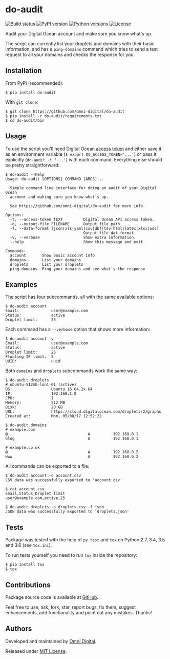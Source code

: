 # do-audit
[![Build status](https://img.shields.io/travis/omni-digital/do-audit.svg)][travis]
[![PyPI version](https://img.shields.io/pypi/v/do-audit.svg)][pypi]
[![Python versions](https://img.shields.io/pypi/pyversions/do-audit.svg)][pypi]
[![License](https://img.shields.io/github/license/omni-digital/do-audit.svg)][license]

Audit your Digital Ocean account and make sure you know what's up.

The script can currently list your droplets and domains with their basic
information, and has a `ping-domains` command which tries to send a test
request to all your domains and checks the response for you.

## Installation
From PyPI (recommended):

```shell
$ pip install do-audit
```

With `git clone`:

```shell
$ git clone https://github.com/omni-digital/do-audit
$ pip install -r do-audit/requirements.txt
$ cd do-audit/bin
```

## Usage
To use the script you'll need Digital Ocean [access token][do access token]
and either save it as an environment variable (`$ export DO_ACCESS_TOKEN='...'`)
or pass it explicitly (`do-audit -t '...'`) with each command.
Everything else should be pretty straightforward:

```
$ do-audit --help 
Usage: do-audit [OPTIONS] COMMAND [ARGS]...

  Simple command line interface for doing an audit of your Digital Ocean
  account and making sure you know what's up.

  See https://github.com/omni-digital/do-audit for more info.

Options:
  -t, --access-token TEXT         Digital Ocean API access token.
  -o, --output-file FILENAME      Output file path.
  -f, --data-format [json|xls|yaml|csv|dbf|tsv|html|latex|xlsx|ods]
                                  Output file dat format.
  -v, --verbose                   Show extra information.
  --help                          Show this message and exit.

Commands:
  account       Show basic account info
  domains       List your domains
  droplets      List your droplets
  ping-domains  Ping your domains and see what's the response
```

## Examples
The script has four subcommands, all with the same available options:

```
$ do-audit account
Email:              user@example.com
Status:             active
Droplet limit:      25
```

Each command has a `--verbose` option that shows more information:

```
$ do-audit account -v
Email:              user@example.com
Status:             active
Droplet limit:      25
Floating IP limit:  3
UUID:               uuid
```

Both `domains` and `droplets` subcommands work the same way:

```
$ do-audit droplets
# ubuntu-512mb-lon1-01 (active)
OS:                 Ubuntu 16.04.2x 64
IP:                 192.168.1.0
CPU:                1
Memory:             512 MB
Disk:               20 GB
URL:                https://cloud.digitalocean.com/droplets/2/graphs
Created at:         Mon, 05/08/17 12:52:22

$ do-audit domains
# example.com
@                                   A          192.168.0.1
blog                                A          192.168.0.1

# example.co.uk
@                                   A          192.168.0.2
www                                 A          192.168.0.2
```

All commands can be exported to a file:

```
$ do-audit account -o account.csv
CSV data was successfully exported to 'account.csv'

$ cat account.csv
Email,Status,Droplet limit
user@example.com,active,25

$ do-audit droplets -o droplets.csv -f json
JSON data was successfully exported to 'droplets.json'
```

## Tests
Package was tested with the help of `py.test` and `tox` on Python 2.7, 3.4, 3.5
and 3.6 (see `tox.ini`).

To run tests yourself you need to run `tox` inside the repository:

```shell
$ pip install tox
$ tox
```

## Contributions
Package source code is available at [GitHub][github].

Feel free to use, ask, fork, star, report bugs, fix them, suggest enhancements,
add functionality and point out any mistakes. Thanks!

## Authors
Developed and maintained by [Omni Digital][omni digital].

Released under [MIT License][license].


[do access token]: https://www.digitalocean.com/community/tutorials/how-to-use-the-digitalocean-api-v2#how-to-generate-a-personal-access-token
[github]: https://github.com/omni-digital/do-audit
[license]: https://github.com/omni-digital/do-audit/blob/master/LICENSE
[omni digital]: https://omni-digital.co.uk/
[pypi]: https://pypi.python.org/pypi/do-audit
[travis]: https://travis-ci.org/omni-digital/do-audit
